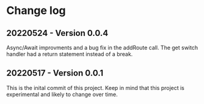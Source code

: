 # Change log

## 20220524 - Version 0.0.4
Async/Await improvments and a bug fix in the addRoute call.  The get switch handler had a return statement instead of a break.

## 20220517 - Version 0.0.1
This is the inital commit of this project.  Keep in mind that this project is experimental and likely to change over time.

